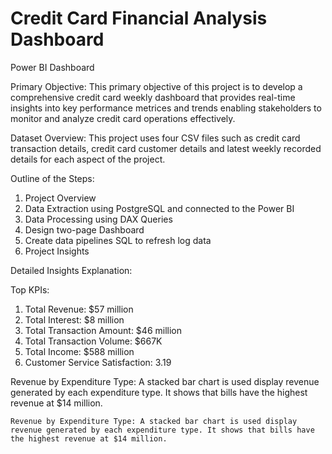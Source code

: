 # Credit Card Financial Analysis Dashboard
Power BI Dashboard

Primary Objective:
This primary objective of this project is to develop a comprehensive credit card weekly dashboard that provides real-time insights into key performance metrices and trends enabling stakeholders to monitor and analyze credit card operations effectively.

Dataset Overview:
This project uses four CSV files such as credit card transaction details, credit card customer details and latest weekly recorded details for each aspect of the project.

Outline of the Steps:
 1. Project Overview
 2. Data Extraction using PostgreSQL and connected to the Power BI
 3. Data Processing using DAX Queries
 4. Design two-page Dashboard 
 5. Create data pipelines SQL to refresh log data
 6. Project Insights
     
Detailed Insights Explanation:

   Top KPIs:
   1. Total Revenue: $57 million
   2. Total Interest: $8 million
   3. Total Transaction Amount: $46 million
   4. Total Transaction Volume: $667K
   5. Total Income: $588 million
   6. Customer Service Satisfaction: 3.19

   Revenue by Expenditure Type: A stacked bar chart is used display revenue generated by each expenditure type. It shows that bills have the highest revenue at $14 million.

    Revenue by Expenditure Type: A stacked bar chart is used display revenue generated by each expenditure type. It shows that bills have the highest revenue at $14 million.
   
   
